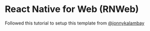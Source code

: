 # React Native for Web (RNWeb)

Followed this tutorial to setup this template from
[@jonnykalambay](https://medium.com/@jonnykalambay/your-first-hybrid-app-in-15-minutes-react-native-on-the-web-2cc2646051e/)